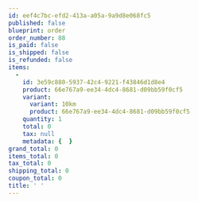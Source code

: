 ```yaml
---
id: eef4c7bc-efd2-413a-a05a-9a9d8e068fc5
published: false
blueprint: order
order_number: 88
is_paid: false
is_shipped: false
is_refunded: false
items:
  -
    id: 3e59c880-5937-42c4-9221-f43846d1d8e4
    product: 66e767a9-ee34-4dc4-8681-d09bb59f0cf5
    variant:
      variant: 10km
      product: 66e767a9-ee34-4dc4-8681-d09bb59f0cf5
    quantity: 1
    total: 0
    tax: null
    metadata: {  }
grand_total: 0
items_total: 0
tax_total: 0
shipping_total: 0
coupon_total: 0
title: ' '
---
```

